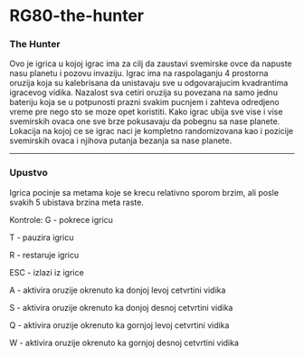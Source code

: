 # RG80-the-hunter
### The Hunter

Ovo je igrica u kojoj igrac ima za cilj da zaustavi svemirske ovce da napuste nasu planetu i pozovu invaziju.
Igrac ima na raspolaganju 4 prostorna oruzija koja su kalebrisana da unistavaju sve u odgovarajucim kvadrantima igracevog vidika.
Nazalost sva cetiri oruzija su povezana na samo jednu bateriju koja se u potpunosti prazni svakim pucnjem i zahteva odredjeno vreme pre nego sto se moze opet koristiti.
Kako igrac ubija sve vise i vise svemirskih ovaca one sve brze pokusavaju da pobegnu sa nase planete.
Lokacija na kojoj ce se igrac naci je kompletno randomizovana kao i pozicije svemirskih ovaca i njihova putanja bezanja sa nase planete.
_____________________________________________________________________________________________________________________________________

### Upustvo
Igrica pocinje sa metama koje se krecu relativno sporom brzim, ali posle svakih 5 ubistava brzina meta raste.

Kontrole:
G - pokrece igricu

T - pauzira igricu

R - restaruje igricu

ESC - izlazi iz igrice


A - aktivira oruzije okrenuto ka donjoj levoj cetvrtini vidika

S - aktivira oruzije okrenuto ka donjoj desnoj cetvrtini vidika

Q - aktivira oruzije okrenuto ka gornjoj levoj cetvrtini vidika

W - aktivira oruzije okrenuto ka gornjoj desnoj cetvrtini vidika

